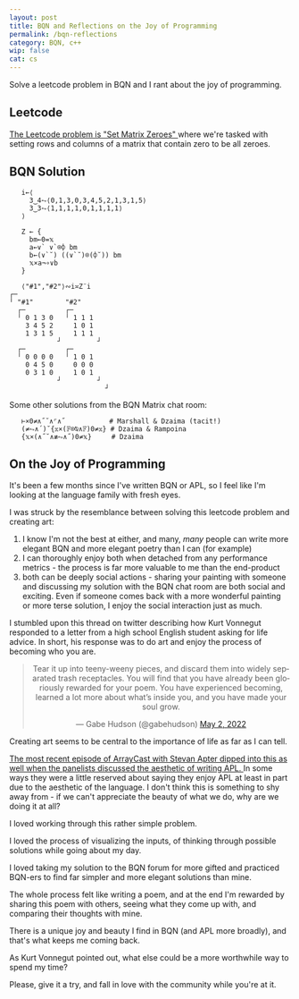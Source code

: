 ```yaml
---
layout: post
title: BQN and Reflections on the Joy of Programming
permalink: /bqn-reflections
category: BQN, c++
wip: false
cat: cs
---
```


Solve a leetcode problem in BQN and I rant about the joy of programming.

## Leetcode

<a href="https://leetcode.com/problems/set-matrix-zeroes" target="blank">
  The Leetcode problem is "Set Matrix Zeroes"
</a>
where we're tasked with setting rows and columns of a matrix that contain zero to be all zeroes.

## BQN Solution

```
   i←⟨
     3‿4⥊⟨0,1,3,0,3,4,5,2,1,3,1,5⟩
     3‿3⥊⟨1,1,1,1,0,1,1,1,1⟩
   ⟩

   Z ← {
     bm←0=𝕩
     a←∨` ∨`⌾⌽ bm
     b←(∨`˘) ((∨`˘)⌾(⌽˘)) bm
     𝕩×a¬∘∨b
   }
   
   ⟨"#1","#2"⟩∾i≍Z¨i
┌─                       
╵ "#1"        "#2"       
  ┌─          ┌─         
  ╵ 0 1 3 0   ╵ 1 1 1    
    3 4 5 2     1 0 1    
    1 3 1 5     1 1 1    
            ┘         ┘  
  ┌─          ┌─         
  ╵ 0 0 0 0   ╵ 1 0 1    
    0 4 5 0     0 0 0    
    0 3 1 0     1 0 1    
            ┘         ┘  
                        ┘
```

Some other solutions from the BQN Matrix chat room:
```
   ⊢×0≠∧˝˘∧⌜∧˝           # Marshall & Dzaima (tacit!)
   (≠⥊∧´)˘{𝕩×(𝔽⌾⍉∧𝔽)0≠𝕩} # Dzaima & Rampoina
   {𝕩×(∧˝˘∧≢⥊∧˝)0≠𝕩}     # Dzaima
```

## On the Joy of Programming

It's been a few months since I've written BQN or APL, so I feel like I'm looking at the language family with fresh eyes.

I was struck by the resemblance between solving this leetcode problem and creating art:

1. I know I'm not the best at either, and many, *many* people can write more elegant BQN and more elegant poetry than I can (for example)
1. I can thoroughly enjoy both when detached from any performance metrics - the process is far more valuable to me than the end-product
1. both can be deeply social actions - sharing your painting with someone and discussing my solution with the BQN chat room are both social and exciting. Even if someone comes back with a more wonderful painting or more terse solution, I enjoy the social interaction just as much.

I stumbled upon this thread on twitter describing how Kurt Vonnegut responded to a letter from a high school English student asking for life advice.
In short, his response was to do art and enjoy the process of becoming who you are.

<center>
  <blockquote class="twitter-tweet"><p lang="en" dir="ltr">Tear it up into teeny-weeny pieces, and discard them into widely separated trash receptacles. You will find that you have already been gloriously rewarded for your poem. You have experienced becoming, learned a lot more about what’s inside you, and you have made your soul grow.</p>&mdash; Gabe Hudson (@gabehudson) <a href="https://twitter.com/gabehudson/status/1521139749322477569?ref_src=twsrc%5Etfw">May 2, 2022</a></blockquote> <script async src="https://platform.twitter.com/widgets.js" charset="utf-8"></script>
</center>

Creating art seems to be central to the importance of life as far as I can tell.

<a href="https://www.arraycast.com/episodes/episode26-stevan-apter" target="blank">
  The most recent episode of ArrayCast with Stevan Apter dipped into this as well when the panelists discussed the aesthetic of writing APL.
</a>
In some ways they were a little reserved about saying they enjoy APL at least in part due to the aesthetic of the language.
I don't think this is something to shy away from - if we can't appreciate the beauty of what we do, why are we doing it at all?

I loved working through this rather simple problem.

I loved the process of visualizing the inputs, of thinking through possible solutions while going about my day.

I loved taking my solution to the BQN forum for more gifted and practiced BQN-ers to find far simpler and more elegant solutions than mine.

The whole process felt like writing a poem, and at the end I'm rewarded by sharing this poem with others, seeing what they come up with, and comparing their thoughts with mine.

There is a unique joy and beauty I find in BQN (and APL more broadly), and that's what keeps me coming back.

As Kurt Vonnegut pointed out, what else could be a more worthwhile way to spend my time?

Please, give it a try, and fall in love with the community while you're at it.

<!---
## C++ Solution

I'll also include my C++ solution for kicks and giggles:

```cpp
void setZeroes(vector<vector<int>>& m) {
  const auto rs = m.size(), cs = m[0].size();
  vector<int> rows, cols;
  for (int i=0; i<rs; i++)
    for (int j=0; j<cs; j++)
      if (0 == m[i][j]) {
        rows.push_back(i);
        cols.push_back(j);
      }
  for (const auto r : rows)
    std::fill(m[r].begin(), m[r].end(), 0);
  for (const auto c : cols)
    for (auto& r : m)
      r[c] = 0;
}
```
-->
